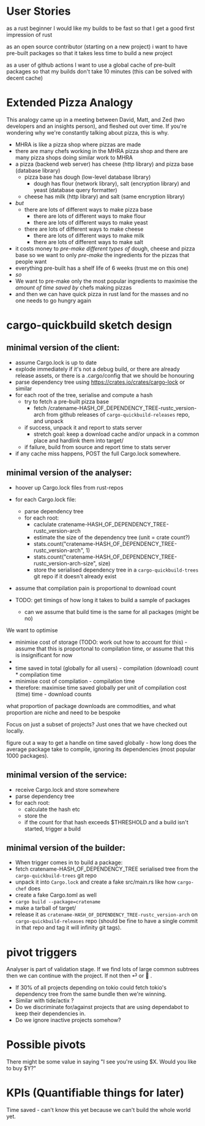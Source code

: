 # User Stories

as a rust beginner
I would like my builds to be fast
so that I get a good first impression of rust

as an open source contributor (starting on a new project)
i want to have pre-built packages
so that it takes less time to build a new project

as a user of github actions
I want to use a global cache of pre-built packages
so that my builds don't take 10 minutes
(this can be solved with decent cache)

# Extended Pizza Analogy

This analogy came up in a meeting between David, Matt, and Zed (two developers and an insights person), and fleshed out over time. If you're wondering why we're constantly talking about pizza, this is why.

- MHRA is like a pizza shop where pizzas are made
- there are many chefs working in the MHRA pizza shop and there are many pizza shops doing similar work to MHRA
- a pizza (backend web server) has cheese (http library) and pizza base (database library)
  - pizza base has dough (low-level database library)
    - dough has flour (network library), salt (encryption library) and yeast (database query formatter)
  - cheese has milk (http library) and salt (same encryption library)
- _but_
  - there are lots of different ways to make pizza base
    - there are lots of different ways to make flour
    - there are lots of different ways to make yeast
  - there are lots of different ways to make cheese
    - there are lots of different ways to make milk
    - there are lots of different ways to make salt
- it costs money to _pre-make different types of_ dough, cheese and pizza base so we want to only _pre-make_ the ingredients for the pizzas that people want
- everything pre-built has a shelf life of 6 weeks (trust me on this one)
- _so_
- We want to pre-make only the most popular ingredients to maximise the _amount of time saved by_ chefs making pizzas
- and then we can have quick pizza in rust land for the masses and no one needs to go hungry again

# cargo-quickbuild sketch design

## minimal version of the client:

- assume Cargo.lock is up to date
- explode immediately if it's not a debug build, or there are already release assets, or there is a .cargo/config that we should be honouring
- parse dependency tree using https://crates.io/crates/cargo-lock or similar
- for each root of the tree, serialise and compute a hash
  - try to fetch a pre-built pizza base
    - fetch /cratename-HASH_OF_DEPENDENCY_TREE-rustc_version-arch from github releases of `cargo-quickbuild-releases` repo, and unpack
  - if success, unpack it and report to stats server
    - stretch goal: keep a download cache and/or unpack in a common place and hardlink them into target/
  - if failure, build from source and report time to stats server
- if any cache miss happens, POST the full Cargo.lock somewhere.

## minimal version of the analyser:

- hoover up Cargo.lock files from rust-repos
- for each Cargo.lock file:

  - parse dependency tree
  - for each root:
    - caclulate cratename-HASH_OF_DEPENDENCY_TREE-rustc_version-arch
    - estimate the size of the dependency tree (unit = crate count?)
    - stats.count("cratename-HASH_OF_DEPENDENCY_TREE-rustc_version-arch", 1)
    - stats.count("cratename-HASH_OF_DEPENDENCY_TREE-rustc_version-arch-size", size)
    - store the serialised dependency tree in a `cargo-quickbuild-trees` git repo if it doesn't already exist

- assume that compilation pain is proportional to download count
- TODO: get timings of how long it takes to build a sample of packages
  - can we assume that build time is the same for all packages (might be no)

We want to optimise

- minimise cost of storage (TODO: work out how to account for this) - assume that this is proportonal to compilation time, or assume that this is insignificant for now
-
- time saved in total (globally for all users) - compilation (download) count \* compilation time
- minimise cost of compilation - compilation time
- therefore: maximise time saved globally per unit of compilation cost (time) time - download counts

what proportion of package downloads are commodities, and what proportion are niche and need to be bespoke

Focus on just a subset of projects? Just ones that we have checked out locally.

figure out a way to get a handle on time saved globally - how long does the average package take to compile, ignoring its dependencies (most popular 1000 packages).

## minimal version of the service:

- receive Cargo.lock and store somewhere
- parse dependency tree
- for each root:
  - calculate the hash etc
  - store the
  - if the count for that hash exceeds $THRESHOLD and a build isn't started, trigger a build

## minimal version of the builder:

- When trigger comes in to build a package:
- fetch cratename-HASH_OF_DEPENDENCY_TREE serialised tree from the `cargo-quickbuild-trees` git repo
- unpack it into `Cargo.lock` and create a fake src/main.rs like how `cargo-chef` does
- create a fake Cargo.toml as well
- `cargo build --package=cratename`
- make a tarball of target/
- release it as `cratename-HASH_OF_DEPENDENCY_TREE-rustc_version-arch` on `cargo-quickbuild-releases` repo (should be fine to have a single commit in that repo and tag it will infinity git tags).

# pivot triggers

Analyser is part of validation stage. If we find lots of large common subtrees then we can continue with the project. If not then ⏎ or 🚮 .

- If 30% of all projects depending on tokio could fetch tokio's dependency tree from the same bundle then we're winning.
- Similar with tide/actix ?
- Do we discriminate for/against projects that are using dependabot to keep their dependencies in.
- Do we ignore inactive projects somehow?

# Possible pivots

There might be some value in saying "I see you're using $X. Would you like to buy $Y?"

# KPIs (Quantifiable things for later)

Time saved - can't know this yet because we can't build the whole world yet.
